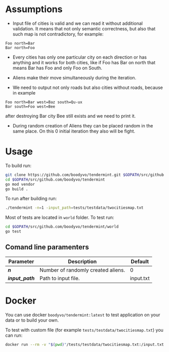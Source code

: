 # Assumptions

- Input file of cities is valid and we can read it without additional validation. 
It means that not only semantic correctness, 
but also that such map is not contradictory, for example:
```
Foo north=Bar
Bar north=Foo
``` 

- Every cities has only one particular city on each direction or has anything 
and it works for both cities, like if Foo has Bar on north 
that means Bar has Foo and only Foo on South.

- Aliens make their move simultaneously during the iteration.

- We need to output not only roads but also cities without roads, because in example 
```
Foo north=Bar west=Baz south=Qu-ux
Bar south=Foo west=Bee
```
after destroying Bar city Bee still exists and we need to print it.

- During random creation of Aliens they can be placed random in the same place. 
On this 0 initial iteration they also will be fight.

# Usage

To build run:
```bash
git clone https://github.com/boodyvo/tendermint.git $GOPATH/src/github.com/boodyvo/tendermint
cd $GOPATH/src/github.com/boodyvo/tendermint
go mod vendor
go build .
```

To run after building run:
```bash
./tendermint -n=1 -input_path=tests/testdata/twocitiesmap.txt
```

Most of tests are located in `world` folder. To test run:
```bash
cd $GOPATH/src/github.com/boodyvo/tendermint/world
go test
```

## Comand line paramenters

| Parameter        | Description                        | Default   |
|------------------|------------------------------------|-----------|
| _**n**_          | Number of randomly created aliens. | 0         |
| _**input_path**_ | Path to input file.                | input.txt |

# Docker

You can use docker `boodyvo/tendermint:latest` to test application on your data or to build your own. 

To test with custom file (for example `tests/testdata/twocitiesmap.txt`) you can run: 
```bash
docker run --rm -v "$(pwd)"/tests/testdata/twocitiesmap.txt:/input.txt boodyvo/tendermint:latest
```

